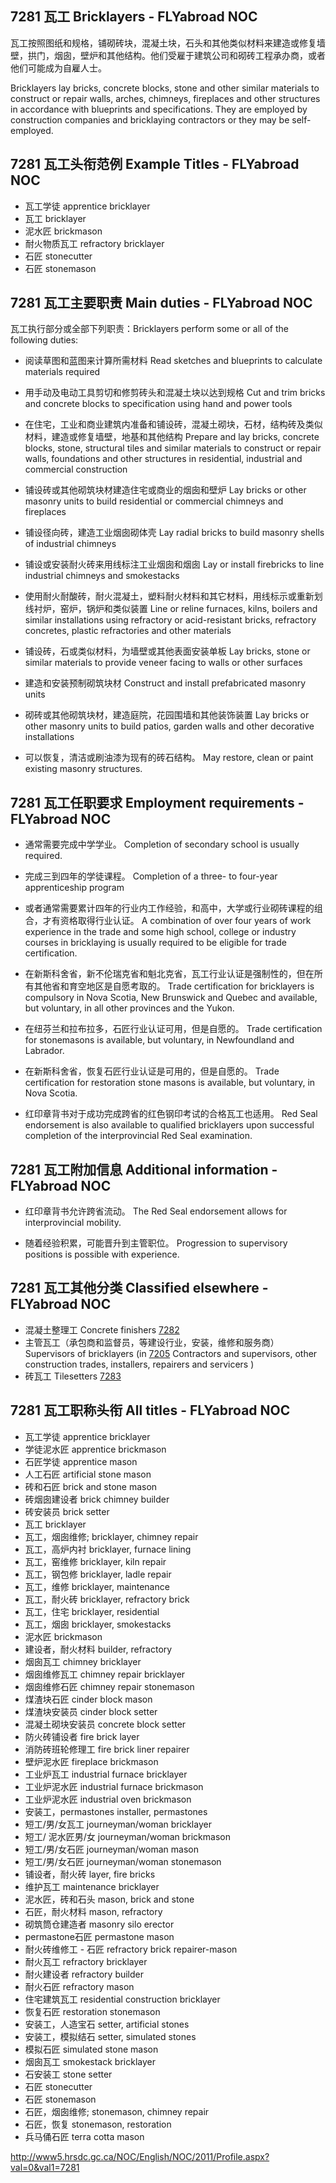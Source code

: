 ## 7281 瓦工 Bricklayers - FLYabroad NOC

瓦工按照图纸和规格，铺砌砖块，混凝土块，石头和其他类似材料来建造或修复墙壁，拱门，烟囱，壁炉和其他结构。他们受雇于建筑公司和砌砖工程承办商，或者他们可能成为自雇人士。

Bricklayers lay bricks, concrete blocks, stone and other similar materials to construct or repair walls, arches, chimneys, fireplaces and other structures in accordance with blueprints and specifications. They are employed by construction companies and bricklaying contractors or they may be self-employed. 

## 7281 瓦工头衔范例 Example Titles - FLYabroad NOC

* 瓦工学徒 apprentice bricklayer
* 瓦工 bricklayer
* 泥水匠 brickmason
* 耐火物质瓦工 refractory bricklayer
* 石匠 stonecutter
* 石匠 stonemason

## 7281 瓦工主要职责 Main duties - FLYabroad NOC

瓦工执行部分或全部下列职责：Bricklayers perform some or all of the following duties:

* 阅读草图和蓝图来计算所需材料
Read sketches and blueprints to calculate materials required

* 用手动及电动工具剪切和修剪砖头和混凝土块以达到规格
Cut and trim bricks and concrete blocks to specification using hand and power tools

* 在住宅，工业和商业建筑内准备和铺设砖，混凝土砌块，石材，结构砖及类似材料，建造或修复墙壁，地基和其他结构
Prepare and lay bricks, concrete blocks, stone, structural tiles and similar materials to construct or repair walls, foundations and other structures in residential, industrial and commercial construction

* 铺设砖或其他砌筑块材建造住宅或商业的烟囱和壁炉
Lay bricks or other masonry units to build residential or commercial chimneys and fireplaces

* 铺设径向砖，建造工业烟囱砌体壳
Lay radial bricks to build masonry shells of industrial chimneys

* 铺设或安装耐火砖来用线标注工业烟囱和烟囱
Lay or install firebricks to line industrial chimneys and smokestacks

* 使用耐火耐酸砖，耐火混凝土，塑料耐火材料和其它材料，用线标示或重新划线衬炉，窑炉，锅炉和类似装置
Line or reline furnaces, kilns, boilers and similar installations using refractory or acid-resistant bricks, refractory concretes, plastic refractories and other materials

* 铺设砖，石或类似材料，为墙壁或其他表面安装单板
Lay bricks, stone or similar materials to provide veneer facing to walls or other surfaces

* 建造和安装预制砌筑块材
Construct and install prefabricated masonry units

* 砌砖或其他砌筑块材，建造庭院，花园围墙和其他装饰装置
Lay bricks or other masonry units to build patios, garden walls and other decorative installations

* 可以恢复，清洁或刷油漆为现有的砖石结构。
May restore, clean or paint existing masonry structures.

## 7281 瓦工任职要求 Employment requirements - FLYabroad NOC

* 通常需要完成中学学业。
Completion of secondary school is usually required.

* 完成三到四年的学徒课程。
Completion of a three- to four-year apprenticeship program 

* 或者通常需要累计四年的行业内工作经验，和高中，大学或行业砌砖课程的组合，才有资格取得行业认证。
A combination of over four years of work experience in the trade and some high school, college or industry courses in bricklaying is usually required to be eligible for trade certification.

* 在新斯科舍省，新不伦瑞克省和魁北克省，瓦工行业认证是强制性的，但在所有其他省和育空地区是自愿考取的。
Trade certification for bricklayers is compulsory in Nova Scotia, New Brunswick and Quebec and available, but voluntary, in all other provinces and the Yukon.

* 在纽芬兰和拉布拉多，石匠行业认证可用，但是自愿的。
Trade certification for stonemasons is available, but voluntary, in Newfoundland and Labrador.

* 在新斯科舍省，恢复石匠行业认证是可用的，但是自愿的。
Trade certification for restoration stone masons is available, but voluntary, in Nova Scotia.

* 红印章背书对于成功完成跨省的红色钢印考试的合格瓦工也适用。
Red Seal endorsement is also available to qualified bricklayers upon successful completion of the interprovincial Red Seal examination.

## 7281 瓦工附加信息 Additional information - FLYabroad NOC

* 红印章背书允许跨省流动。
The Red Seal endorsement allows for interprovincial mobility.

* 随着经验积累，可能晋升到主管职位。
Progression to supervisory positions is possible with experience.

## 7281 瓦工其他分类 Classified elsewhere - FLYabroad NOC

* 混凝土整理工 Concrete finishers [7282](7282)
* 主管瓦工（承包商和监督员，等建设行业，安装，维修和服务商） Supervisors of bricklayers (in [7205](7205) Contractors and supervisors, other construction trades, installers, repairers and servicers )
* 砖瓦工 Tilesetters [7283](7283)

## 7281 瓦工职称头衔 All titles - FLYabroad NOC

* 瓦工学徒 apprentice bricklayer
* 学徒泥水匠 apprentice brickmason
* 石匠学徒 apprentice mason
* 人工石匠 artificial stone mason
* 砖和石匠 brick and stone mason
* 砖烟囱建设者 brick chimney builder
* 砖安装员 brick setter
* 瓦工 bricklayer
* 瓦工，烟囱维修; bricklayer, chimney repair
* 瓦工，高炉内衬 bricklayer, furnace lining
* 瓦工，窑维修 bricklayer, kiln repair
* 瓦工，钢包修 bricklayer, ladle repair
* 瓦工，维修 bricklayer, maintenance
* 瓦工，耐火砖 bricklayer, refractory brick
* 瓦工，住宅 bricklayer, residential
* 瓦工，烟囱 bricklayer, smokestacks
* 泥水匠 brickmason
* 建设者，耐火材料 builder, refractory
* 烟囱瓦工 chimney bricklayer
* 烟囱维修瓦工 chimney repair bricklayer
* 烟囱维修石匠 chimney repair stonemason
* 煤渣块石匠 cinder block mason
* 煤渣块安装员 cinder block setter
* 混凝土砌块安装员 concrete block setter
* 防火砖铺设者 fire brick layer
* 消防砖班轮修理工 fire brick liner repairer
* 壁炉泥水匠 fireplace brickmason
* 工业炉瓦工 industrial furnace bricklayer
* 工业炉泥水匠 industrial furnace brickmason
* 工业炉泥水匠 industrial oven brickmason
* 安装工，permastones installer, permastones
* 短工/男/女瓦工 journeyman/woman bricklayer
* 短工/ 泥水匠男/女 journeyman/woman brickmason
* 短工/男/女石匠 journeyman/woman mason
* 短工/男/女石匠 journeyman/woman stonemason
* 铺设者，耐火砖 layer, fire bricks
* 维护瓦工 maintenance bricklayer
* 泥水匠，砖和石头 mason, brick and stone
* 石匠，耐火材料 mason, refractory
* 砌筑筒仓建造者 masonry silo erector
* permastone石匠 permastone mason
* 耐火砖维修工 - 石匠 refractory brick repairer-mason
* 耐火瓦工 refractory bricklayer
* 耐火建设者 refractory builder
* 耐火石匠 refractory mason
* 住宅建筑瓦工 residential construction bricklayer
* 恢复石匠 restoration stonemason
* 安装工，人造宝石 setter, artificial stones
* 安装工，模拟结石 setter, simulated stones
* 模拟石匠 simulated stone mason
* 烟囱瓦工 smokestack bricklayer
* 石安装工 stone setter
* 石匠 stonecutter
* 石匠 stonemason
* 石匠，烟囱维修; stonemason, chimney repair
* 石匠，恢复 stonemason, restoration
* 兵马俑石匠 terra cotta mason

http://www5.hrsdc.gc.ca/NOC/English/NOC/2011/Profile.aspx?val=0&val1=7281